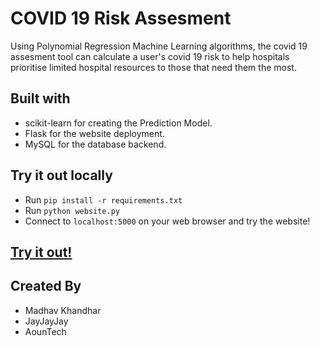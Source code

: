 # COVID 19 Risk Assesment

Using Polynomial Regression Machine Learning algorithms, the covid 19 assesment tool can calculate a user's covid 19 risk to help hospitals prioritise limited hospital resources to those that need them the most.

## Built with

* scikit-learn for creating the Prediction Model.
* Flask for the website deployment.
* MySQL for the database backend.

## Try it out locally

* Run `pip install -r requirements.txt`
* Run `python website.py`
* Connect to `localhost:5000` on your web browser and try the website! 

## [Try it out!](https://google.com)

## Created By

* Madhav Khandhar
* JayJayJay
* AounTech
